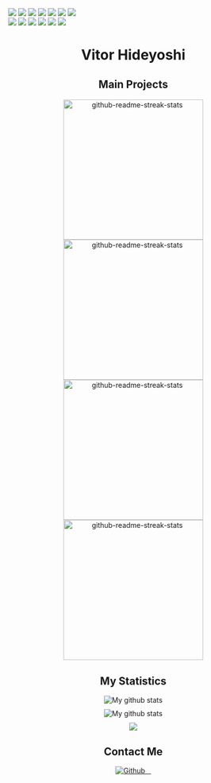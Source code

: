<div>
    <div>
        <img src="https://img.shields.io/badge/Linux-E34F26?style=for-the-badge&logo=linux&logoColor=black" />
        <img src="https://img.shields.io/badge/Git-E34F26?style=for-the-badge&logo=git&logoColor=white" />
        <img src="https://img.shields.io/badge/Apache-CA2136?style=for-the-badge&logo=apache&logoColor=white" />
        <img src="	https://img.shields.io/badge/Heroku-430098?style=for-the-badge&logo=heroku&logoColor=white" />
        <img src="https://img.shields.io/badge/Python-3776AB?style=for-the-badge&logo=python&logoColor=white" />
        <img src="https://img.shields.io/badge/HTML5-E34F26?style=for-the-badge&logo=html5&logoColor=white" />
        <img src="https://img.shields.io/badge/CSS3-1572B6?style=for-the-badge&logo=css3&logoColor=white" />
    </div>
    <div>
        <img src="https://img.shields.io/badge/JavaScript-323330?style=for-the-badge&logo=javascript&logoColor=F7DF1E" />
        <img src="https://img.shields.io/badge/Bootstrap-563D7C?style=for-the-badge&logo=bootstrap&logoColor=white" />
        <img src="https://img.shields.io/badge/Node.js-43853D?style=for-the-badge&logo=node.js&logoColor=white" />
        <img src="https://img.shields.io/badge/AngularJS-E23237?style=for-the-badge&logo=angularjs&logoColor=white" />
        <img src="https://img.shields.io/badge/Java-ED8B00?style=for-the-badge&logo=java&logoColor=white" />
        <img src="https://img.shields.io/badge/json-5E5C5C?style=for-the-badge&logo=json&logoColor=white" />
    </div>
</div>
<div style="text-align: center;margin-top: 30px;">
    <h1 style="font-weight: bold;">Vitor Hideyoshi</h1>
</div>
<div style="text-align: center;margin-top: 30px;">
    <h2>Main Projects</h2>
    <div style="margin-top: 10px;">
        <img width="282"
            src="https://denvercoder1-github-readme-stats.vercel.app/api/pin/?username=HideyoshiNakazone&repo=hideyoshi.com&theme=react&bg_color=273849&title_color=F85D7F&icon_color=F8D866&hide_border=true&show_icons=true"
            alt="github-readme-streak-stats">
        <img width="282"
            src="https://denvercoder1-github-readme-stats.vercel.app/api/pin/?username=HideyoshiNakazone&repo=backend-hideyoshi.com&theme=react&bg_color=273849&title_color=F85D7F&icon_color=F8D866&hide_border=true&show_icons=true"
            alt="github-readme-streak-stats">
    </div>
    <div>
        <img width="282"
            src="https://denvercoder1-github-readme-stats.vercel.app/api/pin/?username=HideyoshiNakazone&repo=Seals-NumericCalculus&theme=react&bg_color=273849&title_color=F85D7F&icon_color=F8D866&hide_border=true&show_icons=true"
            alt="github-readme-streak-stats">
        <img width="282"
            src="https://denvercoder1-github-readme-stats.vercel.app/api/pin/?username=HideyoshiNakazone&repo=Otter-NumericCalculus&theme=react&bg_color=273849&title_color=F85D7F&icon_color=F8D866&hide_border=true&show_icons=true"
            alt="github-readme-streak-stats">
    </div>
</div>
<div style="text-align: center;margin-top: 30px;">
    <h2>My Statistics</h2>
    <div style="margin-top: 10px;">
        <img align="center"
            src="https://github-readme-streak-stats.herokuapp.com?user=HideyoshiNakazone&theme=vue-dark&hide_border=true&date_format=M%20j%5B%2C%20Y%5D"
            alt="My github stats" />
    </div>
    <div style="margin-top: 10px;">
        <img align="center"
            src="https://github-readme-stats.vercel.app/api?username=HideyoshiNakazone&show_icons=true&include_all_commits=true&theme=cobalt&hide_border=true"
            alt="My github stats" />
    </div>
    <div style="margin-top: 10px;">
        <img align="center"
            src="https://github-readme-stats.vercel.app/api/top-langs/?username=HideyoshiNakazone&layout=compact&theme=cobalt&hide_border=true" />
    </div>
</div>
<div style="text-align: center;margin-top: 30px;">
    <h2>Contact Me</h2>
    <div>
        <a href="https://github.com/HideyoshiNakazone">
            <img alt="Github"
                src="https://img.shields.io/badge/GitHub-%2312100E.svg?&style=for-the-badge&logo=Github&logoColor=white" />
        </a>
        <a href="https://twitter.com/NakazoneVitor">
            <img src="https://img.shields.io/badge/Twitter-1DA1F2?style=for-the-badge&logo=twitter&logoColor=white"
                alt="">
        </a>
        <a href="https://www.linkedin.com/in/vitor-hideyoshi-nakazone-batista/">
            <img src="https://img.shields.io/badge/LinkedIn-0077B5?style=for-the-badge&logo=linkedin&logoColor=white"
                alt="">
        </a>
        <a href="https://www.instagram.com/vitor_hideyoshi/">
            <img src="https://img.shields.io/badge/Instagram-E4405F?style=for-the-badge&logo=instagram&logoColor=white"
                alt="">
        </a>
    </div>
</div>
